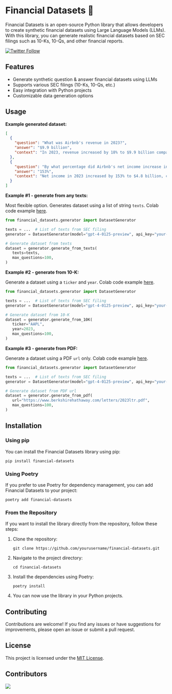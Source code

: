 # Financial Datasets 🧪

Financial Datasets is an open-source Python library 
that allows developers to create synthetic financial datasets
using Large Language Models (LLMs). With this library,
you can generate realistic financial datasets based on SEC filings
such as 10-Ks, 10-Qs, and other financial reports.

[![Twitter Follow](https://img.shields.io/twitter/follow/virattt?style=social)](https://twitter.com/virattt)

## Features

- Generate synthetic question & answer financial datasets using LLMs
- Supports various SEC filings (10-Ks, 10-Qs, etc.)
- Easy integration with Python projects
- Customizable data generation options

## Usage

**Example generated dataset:**
```json
[
  {
    "question": "What was Airbnb's revenue in 2023?",
    "answer": "$9.9 billion",
    "context": "In 2023, revenue increased by 18% to $9.9 billion compared to 2022, primarily due to a 14% increase in Nights and Experiences Booked of 54.5 million combined with higher average daily rates driving a 16% increase in Gross Booking Value of $10.0 billion."
  },
  {
    "question": "By what percentage did Airbnb's net income increase in 2023 compared to the prior year?",
    "answer": "153%",
    "context": "Net income in 2023 increased by 153% to $4.8 billion, compared to the prior year, driven by our revenue growth, increased interest income, discipline in managing our cost structure, and the release of a portion of our valuation allowance on deferred tax assets of $2.9 billion."
  }
]
```

**Example #1 - generate from any texts:**

Most flexible option.  Generates dataset using a list of string `texts`. Colab code example [here](https://colab.research.google.com/gist/virattt/f9b5a0ae82cc0caab57df5dedc2927c9/intro-financial-datasets.ipynb).

```python
from financial_datasets.generator import DatasetGenerator

texts = ...  # List of texts from SEC filing
generator = DatasetGenerator(model="gpt-4-0125-preview", api_key="your-openai-key")

# Generate dataset from texts
dataset = generator.generate_from_texts(
   texts=texts, 
   max_questions=100,
)
```

**Example #2 - generate from 10-K:**

Generate a dataset using a `ticker` and `year`.  Colab code example [here](https://colab.research.google.com/gist/virattt/743872e143034987d20e6a6c7bb9d0a1/intro-financial-datasets.ipynb).

```python
from financial_datasets.generator import DatasetGenerator

texts = ...  # List of texts from SEC filing
generator = DatasetGenerator(model="gpt-4-0125-preview", api_key="your-openai-key")

# Generate dataset from 10-K
dataset = generator.generate_from_10K(
   ticker="AAPL",
   year=2023,
   max_questions=100,
)
```

**Example #3 - generate from PDF:**

Generate a dataset using a PDF `url` only.  Colab code example [here](https://colab.research.google.com/gist/virattt/b04442ee7c6c0d0bb3c9371af2283a20/intro-financial-datasets.ipynb).

```python
from financial_datasets.generator import DatasetGenerator

texts = ...  # List of texts from SEC filing
generator = DatasetGenerator(model="gpt-4-0125-preview", api_key="your-openai-key")

# Generate dataset from PDF url
dataset = generator.generate_from_pdf(
   url="https://www.berkshirehathaway.com/letters/2023ltr.pdf",
   max_questions=100,
)
```

## Installation

### Using pip

You can install the Financial Datasets library using pip:

```
pip install financial-datasets
```

### Using Poetry

If you prefer to use Poetry for dependency management, you can add Financial Datasets to your project:

```
poetry add financial-datasets
```

### From the Repository

If you want to install the library directly from the repository, follow these steps:

1. Clone the repository:
   ```
   git clone https://github.com/yourusername/financial-datasets.git
   ```

2. Navigate to the project directory:
   ```
   cd financial-datasets
   ```
   
3. Install the dependencies using Poetry:
   ```
   poetry install
   ```

4. You can now use the library in your Python projects.

## Contributing

Contributions are welcome! If you find any issues or have suggestions for improvements, 
please open an issue or submit a pull request.

## License

This project is licensed under the [MIT License](link-to-license-file).

## Contributors

<a href="https://github.com/virattt/financial-datasets/graphs/contributors">
  <img src="https://contrib.rocks/image?repo=virattt/financial-datasets" />
</a>